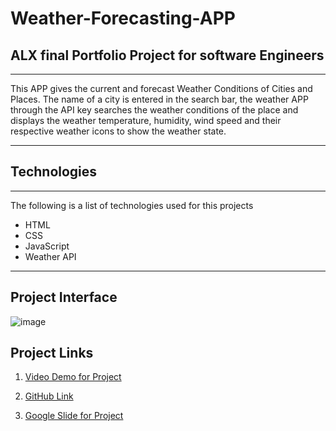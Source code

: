 # Weather-Forecasting-APP

## ALX final Portfolio Project for software Engineers
***
This APP gives the current and forecast Weather Conditions of Cities and Places. The name of a city is entered in the search bar, the weather APP through the API key searches the weather conditions of the place and displays the weather temperature, humidity, wind speed and their respective weather icons to show the weather state.
***
## Technologies
***
The following is a list of technologies used for this projects

* HTML
* CSS
* JavaScript
* Weather API
***
## Project Interface
![image](https://github.com/ibisoris/Weather-Forecasting-APP/assets/108595895/ca5f9fa1-7e4e-448f-915c-c81045b998c3)

## Project Links

1. [Video Demo for Project](https://youtu.be/pesipefgPZ8)

2. [GitHub Link](https://github.com/ibisoris/Weather-Forecasting-APP)

3. [Google Slide for Project](https://docs.google.com/presentation/d/1VjinY4U3PYaRzrRj-6wu1T8AqF9gKOCH4iXeFIy8cnk/edit?usp=sharing)

